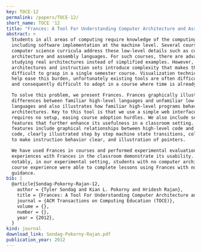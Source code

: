 ```yaml
---
key: TOCE-12
permalink: /papers/TOCE-12/
short_name: TOCE '12
title: "Frances: A Tool For Understanding Computer Architecture and Assembly Language"
abstract: >
  Students in all areas of computing require knowledge of the computing device
  including software implementation at the machine level. Several courses in
  computer science curricula address these low-level details such as computer
  architecture and assembly languages. For such courses, there are advantages to
  studying real architectures instead of simplified examples. However, real
  architectures and instruction sets introduce complexity that makes them
  difficult to grasp in a single semester course. Visualization techniques can
  help ease this burden, unfortunately existing tools are often difficult to use
  and consequently difficult to adopt in a course where time is already limited.

  To solve this problem, we present Frances. Frances graphically illustrates key
  differences between familiar high-level languages and unfamiliar low-level
  languages and also illustrates how familiar high-level programs behave on real
  architectures. Key to this tool is that we use a simple web interface that
  requires no setup, easing course adoption hurdles. We also include several
  features that further enhance its usefulness in a classroom setting. These
  features include graphical relationships between high-level code and machine
  code, clearly illustrated step by step machine state transitions, color coding
  to make instruction behavior clear, and illustration of pointers.

  We have used Frances in courses and performed experimental evaluation. Our
  experiences with Frances in the classroom demonstrate its usability. Most
  notably, in our experimental setting, students with no computer architecture
  course experience were able to complete lessons using Frances with no
  guidance.
bib: |
  @article{Sondag-Pokorny-Rajan-12,
    author = {Tyler Sondag and Kian L. Pokorny and Hridesh Rajan},
    title = {Frances: A Tool For Understanding Computer Architecture and Assembly Language},
    journal = {ACM Transactions on Computing Education (TOCE)},
    volume = {},
    number = {},
    year = {2012},
  }
kind: journal
download_link: Sondag-Pokorny-Rajan.pdf
publication_year: 2012
---
```

